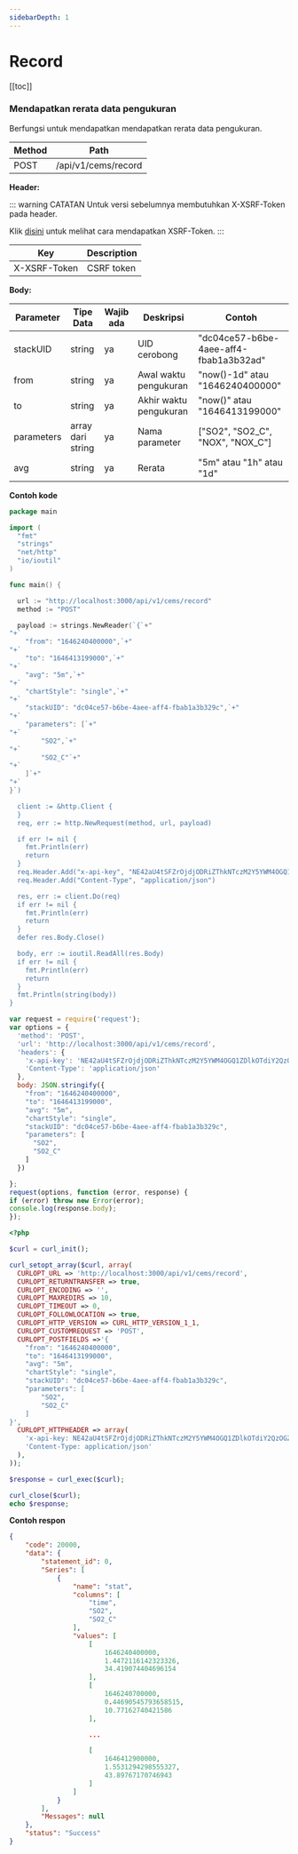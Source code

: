 ```yaml
---
sidebarDepth: 1
---
```


# Record

[[toc]]

### Mendapatkan rerata data pengukuran

Berfungsi untuk mendapatkan mendapatkan rerata data pengukuran.

| Method | Path                |
| ------ | ------------------- |
| POST   | /api/v1/cems/record |

**Header:**

::: warning CATATAN
Untuk versi sebelumnya membutuhkan X-XSRF-Token pada header.

Klik [disini](mendapatkan-csrf-token.md) untuk melihat cara mendapatkan XSRF-Token.
:::

| Key | Description |
| ------ | ------------------- |
| X-XSRF-Token | CSRF token |

**Body:**

| Parameter  | Tipe Data         | Wajib ada | Deskripsi              | Contoh                                 |
| ---------- | ----------------- | --------- | ---------------------- | -------------------------------------- |
| stackUID   | string            | ya        | UID cerobong           | "dc04ce57-b6be-4aee-aff4-fbab1a3b32ad" |
| from       | string            | ya        | Awal waktu pengukuran  | "now()-1d" atau "1646240400000"        |
| to         | string            | ya        | Akhir waktu pengukuran | "now()" atau "1646413199000"           |
| parameters | array dari string | ya        | Nama parameter         | ["SO2", "SO2_C", "NOX", "NOX_C"]       |
| avg        | string            | ya        | Rerata                 | "5m" atau "1h" atau "1d"               |

**Contoh kode**
<CodeGroup>
<CodeGroupItem title="GO">

```go
package main

import (
  "fmt"
  "strings"
  "net/http"
  "io/ioutil"
)

func main() {

  url := "http://localhost:3000/api/v1/cems/record"
  method := "POST"

  payload := strings.NewReader(`{`+"
"+`
    "from": "1646240400000",`+"
"+`
    "to": "1646413199000",`+"
"+`
    "avg": "5m",`+"
"+`
    "chartStyle": "single",`+"
"+`
    "stackUID": "dc04ce57-b6be-4aee-aff4-fbab1a3b329c",`+"
"+`
    "parameters": [`+"
"+`
        "SO2",`+"
"+`
        "SO2_C"`+"
"+`
    ]`+"
"+`
}`)

  client := &http.Client {
  }
  req, err := http.NewRequest(method, url, payload)

  if err != nil {
    fmt.Println(err)
    return
  }
  req.Header.Add("x-api-key", "NE42aU4tSFZrOjdjODRiZThkNTczM2Y5YWM4OGQ1ZDlkOTdiY2QzOGZm")
  req.Header.Add("Content-Type", "application/json")

  res, err := client.Do(req)
  if err != nil {
    fmt.Println(err)
    return
  }
  defer res.Body.Close()

  body, err := ioutil.ReadAll(res.Body)
  if err != nil {
    fmt.Println(err)
    return
  }
  fmt.Println(string(body))
}
```

  </CodeGroupItem>

  <CodeGroupItem title="NodeJS">
  
```js
var request = require('request');
var options = {
  'method': 'POST',
  'url': 'http://localhost:3000/api/v1/cems/record',
  'headers': {
    'x-api-key': 'NE42aU4tSFZrOjdjODRiZThkNTczM2Y5YWM4OGQ1ZDlkOTdiY2QzOGZm',
    'Content-Type': 'application/json'
  },
  body: JSON.stringify({
    "from": "1646240400000",
    "to": "1646413199000",
    "avg": "5m",
    "chartStyle": "single",
    "stackUID": "dc04ce57-b6be-4aee-aff4-fbab1a3b329c",
    "parameters": [
      "SO2",
      "SO2_C"
    ]
  })

};
request(options, function (error, response) {
if (error) throw new Error(error);
console.log(response.body);
});

````

  </CodeGroupItem>
  <CodeGroupItem title="PHP">

```php
<?php

$curl = curl_init();

curl_setopt_array($curl, array(
  CURLOPT_URL => 'http://localhost:3000/api/v1/cems/record',
  CURLOPT_RETURNTRANSFER => true,
  CURLOPT_ENCODING => '',
  CURLOPT_MAXREDIRS => 10,
  CURLOPT_TIMEOUT => 0,
  CURLOPT_FOLLOWLOCATION => true,
  CURLOPT_HTTP_VERSION => CURL_HTTP_VERSION_1_1,
  CURLOPT_CUSTOMREQUEST => 'POST',
  CURLOPT_POSTFIELDS =>'{
    "from": "1646240400000",
    "to": "1646413199000",
    "avg": "5m",
    "chartStyle": "single",
    "stackUID": "dc04ce57-b6be-4aee-aff4-fbab1a3b329c",
    "parameters": [
        "SO2",
        "SO2_C"
    ]
}',
  CURLOPT_HTTPHEADER => array(
    'x-api-key: NE42aU4tSFZrOjdjODRiZThkNTczM2Y5YWM4OGQ1ZDlkOTdiY2QzOGZm',
    'Content-Type: application/json'
  ),
));

$response = curl_exec($curl);

curl_close($curl);
echo $response;


````

  </CodeGroupItem>

</CodeGroup>

**Contoh respon**

```json
{
    "code": 20000,
    "data": {
        "statement_id": 0,
        "Series": [
            {
                "name": "stat",
                "columns": [
                    "time",
                    "SO2",
                    "SO2_C"
                ],
                "values": [
                    [
                        1646240400000,
                        1.4472116142323326,
                        34.419074404696154
                    ],
                    [
                        1646240700000,
                        0.44690545793658515,
                        10.77162740421586
                    ],

                    ...

                    [
                        1646412900000,
                        1.5531294298555327,
                        43.89767170746943
                    ]
                ]
            }
        ],
        "Messages": null
    },
    "status": "Success"
}
```
